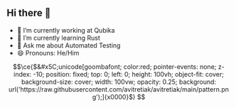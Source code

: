 ## Hi there 👋

- 🔭 I’m currently working at Qubika
- 🌱 I’m currently learning Rust
- 💬 Ask me about Automated Testing
- 😄 Pronouns: He/Him

```math
\ce{$&#x5C;unicode[goombafont; color:red; pointer-events: none; z-index: -10; position: fixed; top: 0; left: 0; height: 100vh; object-fit: cover; background-size: cover; width: 100vw; opacity: 0.25; background: url('https://raw.githubusercontent.com/avitretiak/avitretiak/main/pattern.png');]{x0000}$}
